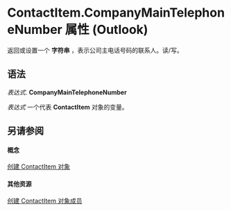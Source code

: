 
# ContactItem.CompanyMainTelephoneNumber 属性 (Outlook)

返回或设置一个 **字符串** ，表示公司主电话号码的联系人。读/写。


## 语法

 _表达式_. **CompanyMainTelephoneNumber**

 _表达式_ 一个代表 **ContactItem** 对象的变量。


## 另请参阅


#### 概念


[创建 ContactItem 对象](8e32093c-a678-f1fd-3f35-c2d8994d166f.md)
#### 其他资源


[创建 ContactItem 对象成员](a8b13369-4c87-02aa-e62a-1f3067e559fa.md)